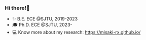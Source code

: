### Hi there!:star2:

- :sparkles: B.E. ECE @SJTU, 2019-2023
- :mortar_board: Ph.D. ECE @SJTU, 2023- 
- :computer: Know more about my research: https://misaki-rx.github.io/

